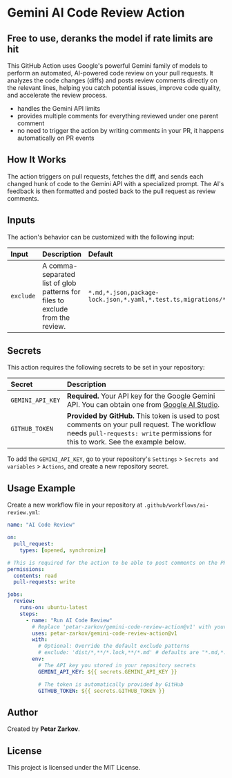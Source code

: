 # Gemini AI Code Review Action

## Free to use, deranks the model if rate limits are hit

[](https://www.google.com/search?q=https://github.com/marketplace/actions/gemini-ai-code-review-action) [](https://opensource.org/licenses/MIT)

This GitHub Action uses Google's powerful Gemini family of models to perform an automated, AI-powered code review on your pull requests. It analyzes the code changes (diffs) and posts review comments directly on the relevant lines, helping you catch potential issues, improve code quality, and accelerate the review process.

- handles the Gemini API limits
- provides multiple comments for everything reviewed under one parent comment
- no need to trigger the action by writing comments in your PR, it happens automatically on PR events

## How It Works

The action triggers on pull requests, fetches the diff, and sends each changed hunk of code to the Gemini API with a specialized prompt. The AI's feedback is then formatted and posted back to the pull request as review comments.

## Inputs

The action's behavior can be customized with the following input:

| Input     | Description                                                                   | Default                                                                                         |
| :-------- | :---------------------------------------------------------------------------- | :---------------------------------------------------------------------------------------------- |
| `exclude` | A comma-separated list of glob patterns for files to exclude from the review. | `*.md,*.json,package-lock.json,*.yaml,*.test.ts,migrations/*,*.spec.ts,*.e2e.ts,test/*,tests/*` |

## Secrets

This action requires the following secrets to be set in your repository:

| Secret           | Description                                                                                                                                                                      |
| :--------------- | :------------------------------------------------------------------------------------------------------------------------------------------------------------------------------- |
| `GEMINI_API_KEY` | **Required.** Your API key for the Google Gemini API. You can obtain one from [Google AI Studio](https://aistudio.google.com/app/apikey).                                        |
| `GITHUB_TOKEN`   | **Provided by GitHub.** This token is used to post comments on your pull request. The workflow needs `pull-requests: write` permissions for this to work. See the example below. |

To add the `GEMINI_API_KEY`, go to your repository's `Settings` \> `Secrets and variables` \> `Actions`, and create a new repository secret.

## Usage Example

Create a new workflow file in your repository at `.github/workflows/ai-review.yml`:

```yaml
name: "AI Code Review"

on:
  pull_request:
    types: [opened, synchronize]

# This is required for the action to be able to post comments on the PR.
permissions:
  contents: read
  pull-requests: write

jobs:
  review:
    runs-on: ubuntu-latest
    steps:
      - name: "Run AI Code Review"
        # Replace 'petar-zarkov/gemini-code-review-action@v1' with your repository and version
        uses: petar-zarkov/gemini-code-review-action@v1
        with:
          # Optional: Override the default exclude patterns
          # exclude: 'dist/*,**/*.lock,**/*.md' # defaults are "*.md,*.json,package-lock.json,*.test.ts,migrations/*,*.spec.ts,*.e2e.ts,test/*,tests/*"
        env:
          # The API key you stored in your repository secrets
          GEMINI_API_KEY: ${{ secrets.GEMINI_API_KEY }}

          # The token is automatically provided by GitHub
          GITHUB_TOKEN: ${{ secrets.GITHUB_TOKEN }}
```

## Author

Created by **Petar Zarkov**.

## License

This project is licensed under the MIT License.
